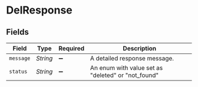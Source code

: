 # DelResponse


## Fields

| Field                                              | Type                                               | Required                                           | Description                                        |
| -------------------------------------------------- | -------------------------------------------------- | -------------------------------------------------- | -------------------------------------------------- |
| `message`                                          | *String*                                           | :heavy_minus_sign:                                 | A detailed response message.                       |
| `status`                                           | *String*                                           | :heavy_minus_sign:                                 | An enum with value set as "deleted" or "not_found" |